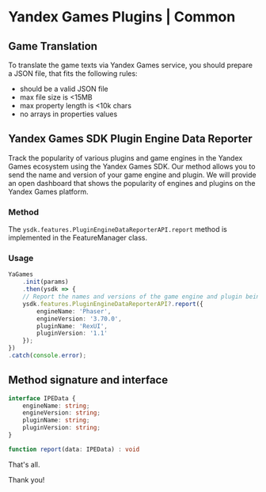# Yandex Games Plugins | Common

## Game Translation

To translate the game texts via Yandex Games service, you should prepare a JSON file, that fits the following rules:

* should be a valid JSON file
* max file size is <15MB
* max property length is <10k chars
* no arrays in properties values

## Yandex Games SDK Plugin Engine Data Reporter

Track the popularity of various plugins and game engines in the Yandex Games ecosystem using the Yandex Games SDK. Our method allows you to send the name and version of your game engine and plugin. We will provide an open dashboard that shows the popularity of engines and plugins on the Yandex Games platform.

### Method

The ```ysdk.features.PluginEngineDataReporterAPI.report``` method is implemented in the FeatureManager class.

### Usage

```typescript
YaGames
    .init(params)
    .then(ysdk => {
    // Report the names and versions of the game engine and plugin being used
    ysdk.features.PluginEngineDataReporterAPI?.report({
        engineName: 'Phaser',
        engineVersion: '3.70.0',
        pluginName: 'RexUI',
        pluginVersion: '1.1'
    });
})
.catch(console.error);
```
## Method signature and interface
```typescript
interface IPEData {
    engineName: string;
    engineVersion: string;
    pluginName: string;
    pluginVersion: string;
}

function report(data: IPEData) : void
```

That's all.

Thank you!